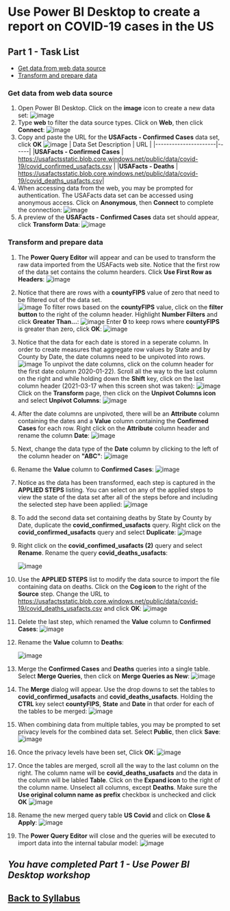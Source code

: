 
# Use Power BI Desktop to create a report on COVID-19 cases in the US

## Part 1 - Task List

- [Get data from web data source](#Get-data-from-web-data-source)
- [Transform and prepare data](#Transform-and-prepare-data)

### Get data from web data source

1. Open Power BI Desktop.  Click on the **image** icon to create a new data set:
![image](media/image001.png?raw=true)
1. Type **web** to filter the data source types.  Click on **Web**, then click **Connect**:
![image](media/image002.png?raw=true)
1. Copy and paste the URL for the **USAFacts - Confirmed Cases** data set, click **OK**
![image](media/image003.png?raw=true)
    | Data Set Description | URL  |
    |----------------------|------|
    |**USAFacts - Confirmed Cases**  | <https://usafactsstatic.blob.core.windows.net/public/data/covid-19/covid_confirmed_usafacts.csv> |
    |**USAFacts - Deaths** | <https://usafactsstatic.blob.core.windows.net/public/data/covid-19/covid_deaths_usafacts.csv>|
1. When accessing data from the web, you may be prompted for authentication.  The USAFacts data set can be accessed using anonymous access.  Click on **Anonymous**, then **Connect** to complete the connection:
![image](media/image003a.png?raw=true)
1. A preview of the **USAFacts - Confirmed Cases** data set should appear, click **Transform Data**:
![image](media/image004.png?raw=true)

### Transform and prepare data

1. The **Power Query Editor** will appear and can be used to transform the raw data imported from the USAFacts web site.  Notice that the first row of the data set contains the column hearders.  Click **Use First Row as Headers**:
![image](media/image005.png?raw=true)
1. Notice that there are rows with a **countyFIPS** value of zero that need to be filtered out of the data set.  
![image](media/image006.png?raw=true)
To filter rows based on the **countyFIPS** value, click on the **filter button** to the right of the column header.  Highlight **Number Filters** and click **Greater Than...**:
![image](media/image007.png?raw=true)
Enter **0** to keep rows where **countyFIPS** is greater than zero, click **OK**:
![image](media/image008.png?raw=true)
1. Notice that the data for each date is stored in a seperate column.  In order to create measures that aggregate row values by State and by County by Date, the date columns need to be unpivoted into rows.
![image](media/image009.png?raw=true)
To unpivot the date columns, click on the column header for the first date column 2020-01-22).  Scroll all the way to the last column on the right and while holding down the **Shift** key, click on the last column header (2021-03-17 when this screen shot was taken):
![image](media/image010.png?raw=true)
Click on the **Transform** page, then click on the **Unpivot Columns icon** and select **Unpivot Columns**:
![image](media/image011.png?raw=true)
1. After the date columns are unpivoted, there will be an **Attribute** column containing the dates and a **Value** column containing the **Confirmed Cases** for each row.  Right click on the **Attribute** column header and rename the column **Date**:
![image](media/image012.png?raw=true)
1. Next, change the data type of the **Date** column by clicking to the left of the column header on **"ABC"**:
![image](media/image013.png?raw=true)
1. Rename the **Value** column to **Confirmed Cases**:
![image](media/image014.png?raw=true)
1. Notice as the data has been transformed, each step is captured in the **APPLIED STEPS** listing.  You can select on any of the applied steps to view the state of the data set after all of the steps before and including the selected step have been applied:
![image](media/image015.png?raw=true)
1. To add the second data set containing deaths by State by County by Date, duplicate the **covid_confirmed_usafacts** query.  Right click on the **covid_confirmed_usafacts** query and select **Duplicate**:
![image](media/image016.png?raw=true)
1. Right click on the **covid_confimed_usafacts (2)** query and select **Rename**.  Rename the query **covid_deaths_usafacts**:

    ![image](media/image017.png?raw=true)
1. Use the **APPLIED STEPS** list to modify the data source to import the file containing data on deaths.  Click on the **Cog icon** to the right of the **Source** step.  Change the URL to <https://usafactsstatic.blob.core.windows.net/public/data/covid-19/covid_deaths_usafacts.csv> and click **OK**:
![image](media/image018.png?raw=true)
1. Delete the last step, which renamed the **Value** column to **Confirmed Cases**:
![image](media/image019.png?raw=true)
1. Rename the **Value** column to **Deaths**:

    ![image](media/image020.png?raw=true)
1. Merge the **Confirmed Cases** and **Deaths** queries into a single table.  Select **Merge Queries**, then click on **Merge Queries as New**:
![image](media/image021.png?raw=true)
1. The **Merge** dialog will appear.  Use the drop downs to set the tables to **covid_confirmed_usafacts** and **covid_deaths_usafacts**.  Holding the **CTRL** key select **countyFIPS**, **State** and **Date** in that order for each of the tables to be merged:
![image](media/image022.png?raw=true)
1. When combining data from multiple tables, you may be prompted to set privacy levels for the combined data set.  Select **Public**, then click **Save**:
![image](media/image022a.png)
1. Once the privacy levels have been set, Click **OK**:
![image](media/image022b.png?raw=true)
1. Once the tables are merged, scroll all the way to the last column on the right.  The column name will be **covid_deaths_usafacts** and the data in the column will be labled **Table**.  Click on the **Expand icon** to the right of the column name.  Unselect all columns, except **Deaths**.  Make sure the **Use original column name as prefix** checkbox is unchecked and click **OK**
![image](media/image022c.png?raw=true)
1. Rename the new merged query table **US Covid** and click on **Close & Apply**:
![image](media/image023.png?raw=true)
1. The **Power Query Editor** will close and the queries will be executed to import data into the internal tabular model:
![image](media/image024.png?raw=true)

## *You have completed Part 1 - Use Power BI Desktop workshop*

## [Back to Syllabus](readme.md)
